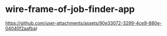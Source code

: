 # wire-frame-of-job-finder-app
https://github.com/user-attachments/assets/90e33072-3299-4ce9-880e-04040f2aafba)
